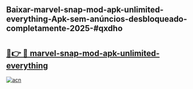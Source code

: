 ## Baixar-marvel-snap-mod-apk-unlimited-everything-Apk-sem-anúncios-desbloqueado-completamente-2025-#qxdho

# <h2><a href="https://ainizakaria.my?title=marvel-snap-mod-apk-unlimited-everything&ref=20M">🔗👉 🔴 marvel-snap-mod-apk-unlimited-everything</a></h2>

[![acn](https://github.com/user-attachments/assets/0f9c940e-d8b0-45ae-aac7-cd30a18b3e1c)](https://ainizakaria.my?title=marvel-snap-mod-apk-unlimited-everything&ref=20M)


